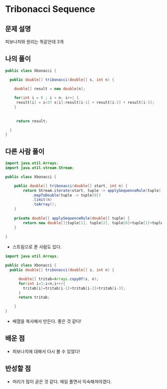 # Tribonacci Sequence

## 문제 설명
피보나치와 원리는 똑같은데 3개

## 나의 풀이
```java
public class Xbonacci {

  public double[] tribonacci(double[] s, int n) {

    double[] result = new double[n];
    
    for(int i = 0 ; i < n; i++) {
     result[i] = i<3? s[i]:result[i-1] + result[i-2] + result[i-3];
    }
    
    
     return result;

  }
}
```

## 다른 사람 풀이
```java
import java.util.Arrays;
import java.util.stream.Stream;

public class Xbonacci {

    public double[] tribonacci(double[] start, int n) {
        return Stream.iterate(start, tuple -> applySequenceRule(tuple))
            .mapToDouble(tuple -> tuple[0])
            .limit(n)
            .toArray();
    }
    
    private double[] applySequenceRule(double[] tuple) {
        return new double[]{tuple[1], tuple[2], tuple[0]+tuple[1]+tuple[2]};
    }
  
}
```
* 스트림으로 푼 사람도 있다.
```java
import java.util.Arrays;

public class Xbonacci {
  public double[] tribonacci(double[] s, int n) {

      double[] tritab=Arrays.copyOf(s, n);
      for(int i=3;i<n;i++){
        tritab[i]=tritab[i-1]+tritab[i-2]+tritab[i-3];
      }
      return tritab;

    }
}
```
* 배열을 복사해서 만든다. 좋은 것 같다!

## 배운 점
* 피보나치에 대해서 다시 볼 수 있었다! 

## 반성할 점
* 머리가 많이 굳은 것 같다. 매일 풀면서 익숙해져야겠다. 
